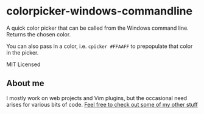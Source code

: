 colorpicker-windows-commandline
===============================

A quick color picker that can be called from the Windows command line. Returns the chosen color.

You can also pass in a color, i.e. `cpicker #FFAAFF` to prepopulate that color in the picker.

MIT Licensed

## About me

I mostly work on web projects and Vim plugins, but the occasional need arises for various bits of code. [Feel free to check out some of my other stuff](https://github.com/jaxbot)

